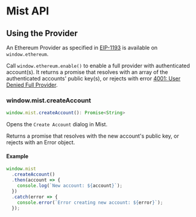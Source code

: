 # Mist API

## Using the Provider

An Ethereum Provider as specified in [EIP-1193](https://github.com/ethereum/EIPs/blob/master/EIPS/eip-1193.md) is available on `window.ethereum`.

Call `window.ethereum.enable()` to enable a full provider with authenticated account(s). It returns a promise that resolves with an array of the authenticated accounts' public key(s), or rejects with error [4001: User Denied Full Provider](https://github.com/ethereum/EIPs/blob/master/EIPS/eip-1193.md#error-object-and-codes).

### window.mist.createAccount

```js
window.mist.createAccount(): Promise<String>
```

Opens the `Create Account` dialog in Mist.

Returns a promise that resolves with the new account's public key, or rejects with an Error object.

#### Example

```js
window.mist
  .createAccount()
  .then(account => {
    console.log(`New account: ${account}`);
  })
  .catch(error => {
    console.error(`Error creating new account: ${error}`);
  });
```
